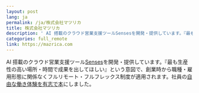 ```yaml
---
layout: post
lang: ja
permalink: /ja/株式会社マツリカ
title: 株式会社マツリカ
description: ' AI 搭載のクラウド営業支援ツールSensesを開発・提供しています。『最も生産性の高い場所・時間で成果を出してほしい』という意図で、創業時から職種・雇用形態に関係なくフルリモート・フルフレックス制度が適用されます。社員の自由な働き体験を有志で本にしました。 '
categories: full_remote
link: https://mazrica.com
---
```


<p>AI 搭載のクラウド営業支援ツール<a href="https://product-senses.mazrica.com/">Senses</a>を開発・提供しています。『最も生産性の高い場所・時間で成果を出してほしい』という意図で、創業時から職種・雇用形態に関係なくフルリモート・フルフレックス制度が適用されます。社員の<a href="https://techbookfest.org/event/tbf08/circle/5105597800251392">自由な働き体験を有志で本</a>にしました。</p>
